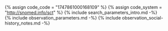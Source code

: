 {% assign code_code = "1747861000168109" %}
{% assign code_system = "http://snomed.info/sct" %}
{% include search_parameters_intro.md -%}
{% include observation_parameters.md -%}
{% include observation_social-history_notes.md -%}

